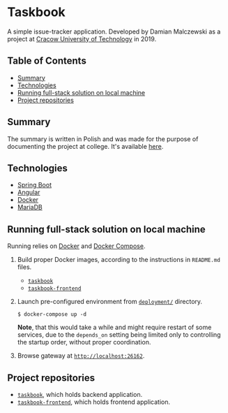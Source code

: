 # Taskbook

A simple issue-tracker application. Developed by Damian Malczewski as a project at
[Cracow University of Technology][pk.edu.pl] in 2019.

## Table of Contents

* [Summary](#summary)
* [Technologies](#technologies)
* [Running full-stack solution on local machine](#running-full-stack-solution-on-local-machine)
* [Project repositories](#project-repositories)

## Summary

The summary is written in Polish and was made for the purpose of documenting the project at college.
It's available [here](./Taskbook-summary-PL.pdf).

## Technologies

- [Spring Boot][spring-boot]
- [Angular][angular]
- [Docker][docker]
- [MariaDB][mariadb]

## Running full-stack solution on local machine

Running relies on [Docker][docker] and [Docker Compose][docker-compose].

1. Build proper Docker images, according to the instructions in `README.md` files.

    * [`taskbook`][taskbook]
    * [`taskbook-frontend`][taskbook-frontend]

2. Launch pre-configured environment from [`deployment/`][deployment] directory.

   ```shell
   $ docker-compose up -d
   ```

   **Note**, that this would take a while and might require restart of some services, due to the
   `depends_on` setting being limited only to controlling the startup order, without proper
   coordination.

3. Browse gateway at [`http://localhost:26162`](http://localhost:26162).

## Project repositories

* [`taskbook`][taskbook], which holds backend application.
* [`taskbook-frontend`][taskbook-frontend], which holds frontend application.

[pk.edu.pl]: https://pk.edu.pl

[spring-boot]: https://docs.spring.io/spring-boot/docs/2.5.5/reference/html/

[angular]: https://angular.io/docs

[docker]: https://docs.docker.com/

[mariadb]: https://mariadb.com/kb/en/documentation/

[docker-compose]: https://docs.docker.com/compose/

[taskbook]: https://github.com/malczuuu/taskbook

[taskbook-frontend]: https://github.com/malczuuu/taskbook-frontend

[deployment]: https://github.com/malczuuu/taskbook/tree/master/operations/deployment
